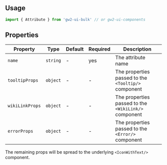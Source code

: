## Usage

```js
import { Attribute } from 'gw2-ui-bulk' // or gw2-ui-components
```

## Properties

| Property        | Type     | Default | Required | Description                                          |
| --------------- | -------- | ------- | -------- | ---------------------------------------------------- |
| `name`          | `string` | -       | yes      | The attribute name                                   |
| `tooltipProps`  | `object` | -       | -        | The properties passed to the `<Tooltip/>` component  |
| `wikiLinkProps` | `object` | -       | -        | The properties passed to the `<WikiLink/>` component |
| `errorProps`    | `object` | -       | -        | The properties passed to the `<Error/>` component    |

The remaining props will be spread to the underlying `<IconWithText/>` component.
